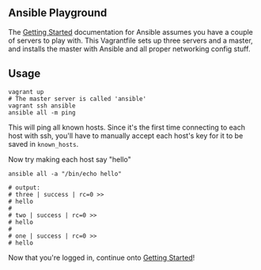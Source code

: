 ## Ansible Playground

The [Getting Started](http://www.ansibleworks.com/docs/intro_getting_started.html) documentation
for Ansible assumes you have a couple of servers to play with.
This Vagrantfile sets up three servers and a master, and installs the master
with Ansible and all proper networking config stuff.

## Usage

    vagrant up
    # The master server is called 'ansible'
    vagrant ssh ansible
    ansible all -m ping

This will ping all known hosts.
Since it's the first time connecting to each host with ssh,
you'll have to manually accept each host's key for it to be
saved in `known_hosts`.

Now try making each host say "hello"

    ansible all -a "/bin/echo hello"

    # output:
    # three | success | rc=0 >>
    # hello
    # 
    # two | success | rc=0 >>
    # hello
    # 
    # one | success | rc=0 >>
    # hello




Now that you're logged in, continue onto 
[Getting Started](http://www.ansibleworks.com/docs/intro_getting_started.html)!
